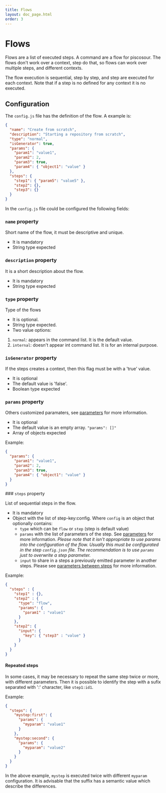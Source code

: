 ```yaml
---
title: Flows
layout: doc_page.html
order: 3
---
```


# Flows

Flows are a list of executed steps. A command are a flow for piscosour. The flows don't work over a context, step do that, so flows can work over multiple steps, and different contexts. 

The flow execution is sequential, step by step, and step are executed for each context. Note that if a step is no defined for any context it is no executed.

## Configuration

The `config.js` file has the definition of the flow. A example is:

```json
{
  "name": "Create from scratch",
  "description": "Starting a repository from scratch",
  "type": "normal",
  "isGenerator": true,
  "params": {
    "param1": "value1",
    "param2": 2,
    "param3": true,
    "param4": { "object1": "value" }
  },
  "steps": {
    "step1": { "param5": "value5" },
    "step2": {},
    "step3": {}
  }
}
```

In the `config.js` file could be configured the following fields:

### `name` property

Short name of the flow, it must be descriptive and unique.

- It is mandatory
- String type expected

### `description` property

It is a short description about the flow.

- It is mandatory
- String type expected

### `type` property

Type of the flows

- It is optional.
- String type expected.
- Two value options:
 1. `normal`: appears in the command list. It is the default value.
 1. `internal`: doesn't appear int command list. It is for an internal purpose.

### `isGenerator` property

If the steps creates a context, then this flag must be with a 'true' value.

- It is optional
- The default value is 'false'.
- Boolean type expected

### `params` property

Others customized paramaters, see [parameters](./05-parameters.html) for more information.

- It is optional
- The default value is an empty array. `"params": []"`
- Array of objects expected

Example:

```json
{
  "params": {
    "param1": "value1",
    "param2": 2,
    "param3": true,
    "param4": { "object1": "value" }
  }
}
```

### `steps` property

List of sequential steps in the flow.

- It is mandatory
- Object with the list of step-key:config. Where `config` is an object that optionally contains:
  * `type` which can be `flow` or `step` (step is default value)
  * `params` with the list of parameters of the step. See [parameters](./05-parameters.html) for more information. *Please note that it isn't appropriate to use params into the configuration of the flow. Usually this must be configurated in the step `config.json` file. The recommendation is to use `params` just to overwrite a step parameter.*
  * `input` to share in a steps a previously emitted parameter in another steps. Please see [parameters between steps](./08-parameters-between-steps) for more information.

Example:

```json
{
  "steps" : {
    "step1" : {},
    "step2" : {
      "type": "flow",
      "params": {
        "param1" : "value1"
      }
    },
    "step2": {
      "input": {
        "key": { "step3" : "value" }
      }
    }
  }
}
```

#### Repeated steps

In some cases, it may be necessary to repeat the same step twice or more, with different parameters. Then it is possible to identify the step with a sufix separated with ':' character, like `step1:id1`.

Example:

```json
{
  "steps": {
    "mystep:first": {
      "params": {
        "myparam": "value1"
      }
    },
    "mystep:second": {
      "params": {
        "myparam": "value2"
      }
    }
  }
}
```

In the above example, `mystep` is executed twice with different `myparam` configuration. It is advisable that the suffix has a semantic value which describe the differences.
